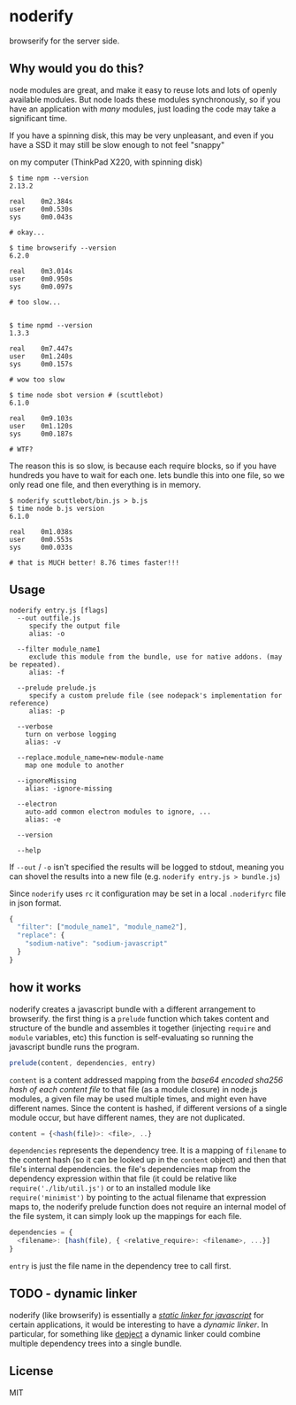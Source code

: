 # noderify

browserify for the server side.

## Why would you do this?

node modules are great,
and make it easy to reuse lots and lots of openly available modules.
But node loads these modules synchronously, so if you have an application
with _many_ modules, just loading the code may take a significant time.

If you have a spinning disk, this may be very unpleasant,
and even if you have a SSD it may still be slow enough to not feel "snappy"

on my computer (ThinkPad X220, with spinning disk)

```
$ time npm --version
2.13.2

real    0m2.384s
user    0m0.530s
sys     0m0.043s

# okay...

$ time browserify --version
6.2.0

real    0m3.014s
user    0m0.950s
sys     0m0.097s

# too slow...


$ time npmd --version
1.3.3

real    0m7.447s
user    0m1.240s
sys     0m0.157s

# wow too slow

$ time node sbot version # (scuttlebot)
6.1.0

real    0m9.103s
user    0m1.120s
sys     0m0.187s

# WTF?

```

The reason this is so slow, is because each require blocks,
so if you have hundreds you have to wait for each one.
lets bundle this into one file, so we only read one file, and
then everything is in memory.

```
$ noderify scuttlebot/bin.js > b.js
$ time node b.js version
6.1.0

real    0m1.038s
user    0m0.553s
sys     0m0.033s

# that is MUCH better! 8.76 times faster!!!
```

## Usage

```
noderify entry.js [flags]
  --out outfile.js
     specify the output file
     alias: -o

  --filter module_name1
     exclude this module from the bundle, use for native addons. (may be repeated).
     alias: -f

  --prelude prelude.js
     specify a custom prelude file (see nodepack's implementation for reference)
     alias: -p

  --verbose
    turn on verbose logging
    alias: -v

  --replace.module_name=new-module-name
    map one module to another

  --ignoreMissing
    alias: -ignore-missing

  --electron
    auto-add common electron modules to ignore, ...
    alias: -e

  --version

  --help
```

If `--out` / `-o` isn't specified the results will be logged to stdout, meaning you can shovel the results into a new file (e.g. `noderify entry.js > bundle.js`)

Since `noderify` uses `rc` it configuration may be set in a local `.noderifyrc` file in json format.

```js
{
  "filter": ["module_name1", "module_name2"],
  "replace": {
    "sodium-native": "sodium-javascript"
  }
}
```

## how it works

noderify creates a javascript bundle with a different arrangement to browserify.
the first thing is a `prelude` function which takes content and structure
of the bundle and assembles it together (injecting `require` and `module` variables, etc)
this function is self-evaluating so running the javascript bundle runs the program.

```js
prelude(content, dependencies, entry)
```

`content` is a content addressed mapping from the _base64 encoded sha256 hash of each content file_ to that file (as a module closure)
in node.js modules, a given file may be used multiple times,
and might even have different names. Since the content is hashed,
if different versions of a single module occur, but have different names,
they are not duplicated.

```js
content = {<hash(file)>: <file>, ..}
```

`dependencies` represents the dependency tree. It is a mapping of
`filename` to the content hash (so it can be looked up in the `content` object)
and then that file's internal dependencies. the file's dependencies
map from the dependency expression within that file (it could be relative
like `require('./lib/util.js')` or to an installed module like `require('minimist')`
by pointing to the actual filename that expression maps to, the noderify
prelude function does not require an internal model of the file system,
it can simply look up the mappings for each file.

```js
dependencies = {
  <filename>: [hash(file), { <relative_require>: <filename>, ...}]
}
```

`entry` is just the file name in the dependency tree to call first.

## TODO - dynamic linker

noderify (like browserify) is essentially a [_static linker for javascript_](https://en.wikipedia.org/wiki/Static_library)
for certain applications, it would be interesting to have a _dynamic linker_.
In particular, for something like [depject](https://github.com/dominictarr/depject)
a dynamic linker could combine multiple dependency trees into a single bundle.

## License

MIT
